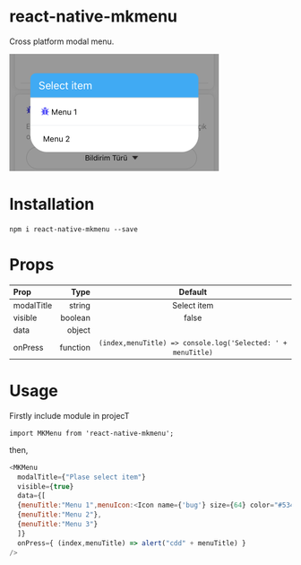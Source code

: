 # react-native-mkmenu
Cross platform modal menu.

<img src="mkmenu.png">

# Installation

```
npm i react-native-mkmenu --save
```
# Props



| Prop     | Type | Default   |
| :------- | ----: | :---: |
| modalTitle | string |  Select item   |
| visible    | boolean   |  false  |
| data    | object   |    |
| onPress     | function    |  ```(index,menuTitle) => console.log('Selected: ' + menuTitle)```  |

# Usage

Firstly include module in projecT
```
import MKMenu from 'react-native-mkmenu';
```
then,

```javascript
<MKMenu
  modalTitle={"Plase select item"}
  visible={true}
  data={[
  {menuTitle:"Menu 1",menuIcon:<Icon name={'bug'} size={64} color="#5349fc"/>},
  {menuTitle:"Menu 2"},
  {menuTitle:"Menu 3"}
  ]}
  onPress={ (index,menuTitle) => alert("cdd" + menuTitle) }
/>
```

